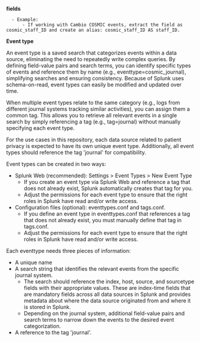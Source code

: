
**fields**

      - Example:
          - If working with Cambio COSMIC events, extract the field as cosmic_staff_ID and create an alias: cosmic_staff_ID AS staff_ID.


**Event type**

An event type is a saved search that categorizes events within a data source, eliminating the need to repeatedly write complex queries. By defining field-value pairs and search terms, you can identify specific types of events and reference them by name (e.g., eventtype=cosmic_journal), simplifying searches and ensuring consistency. Because of Splunk uses schema-on-read, event types can easily be modified and updated over time.

When multiple event types relate to the same category (e.g., logs from different journal systems tracking similar activities), you can assign them a common tag. This allows you to retrieve all relevant events in a single search by simply referencing a tag (e.g., tag=journal) without manually specifying each event type.

For the use cases in this repository, each data source related to patient privacy is expected to have its own unique event type. Additionally, all event types should reference the tag 'journal' for compatibility.  

Event types can be created in two ways:
- Splunk Web (recommended): Settings > Event Types > New Event Type
  - If you create an event type via Splunk Web and reference a tag that does not already exist, Splunk automatically creates that tag for you.
  - Adjust the permissions for each event type to ensure that the right roles in Splunk have read and/or write access.
- Configuration files (optional): eventtypes.conf and tags.conf.
  - If you define an event type in eventtypes.conf that references a tag that does not already exist, you must manually define that tag in tags.conf.
  - Adjust the permissions for each event type to ensure that the right roles in Splunk have read and/or write access.
        
Each eventtype needs three pieces of information:
- A unique name
- A search string that identifies the relevant events from the specific journal system.
    - The search should reference the index, host, source, and sourcetype fields with their appropriate values. These are index-time fields that are  mandatory fields across all data sources in Splunk and provides metadata about where the data source originated from and where it is stored in Splunk.
    - Depending on the journal system, additional field-value pairs and search terms to narrow down the events to the desired event categorization.
- A reference to the tag 'journal'.


